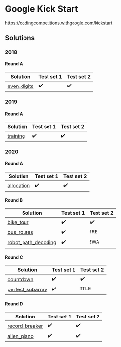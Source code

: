# Google Kick Start
https://codingcompetitions.withgoogle.com/kickstart

## Solutions

### 2018

#### Round A
| Solution              | Test set 1 | Test set 2 |
|-----------------------|------------|------------|
| [even_digits]         | ✔️          | ✔️          |

[even_digits]: rounds/2018/a/even_digits

### 2019

#### Round A
| Solution              | Test set 1 | Test set 2 |
|-----------------------|------------|------------|
| [training]            | ✔️          | ✔️          |

[training]: rounds/2019/a/training

### 2020

#### Round A
| Solution              | Test set 1 | Test set 2 |
|-----------------------|------------|------------|
| [allocation]          | ✔️          | ✔️          |

[allocation]: rounds/2020/a/allocation

#### Round B
| Solution              | Test set 1 | Test set 2 |
|-----------------------|------------|------------|
| [bike_tour]           | ✔️          | ✔️          |
| [bus_routes]          | ✔️          | ❗RE       |
| [robot_path_decoding] | ✔️          | ❗WA       |

[bike_tour]: rounds/2020/b/bike_tour
[bus_routes]: rounds/2020/b/bus_routes
[robot_path_decoding]: rounds/2020/b/robot_path_decoding

#### Round C
| Solution              | Test set 1 | Test set 2 |
|-----------------------|------------|------------|
| [countdown]           | ✔️          | ✔️          |
| [perfect_subarray]    | ✔️          | ❗TLE      |

[countdown]: rounds/2020/c/countdown
[perfect_subarray]: rounds/2020/c/perfect_subarray

#### Round D
| Solution              | Test set 1 | Test set 2 |
|-----------------------|------------|------------|
| [record_breaker]      | ✔️          | ✔️          |
| [alien_piano]         | ✔️          | ✔️          |

[record_breaker]: rounds/2020/d/record_breaker
[alien_piano]: rounds/2020/d/alien_piano

